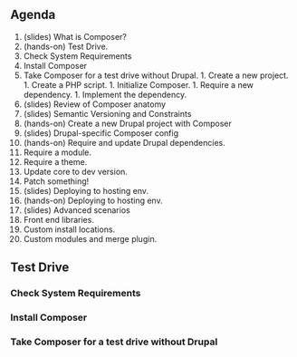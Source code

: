 ## Agenda

1. (slides) What is Composer?
1. (hands-on) Test Drive.
  1. Check System Requirements
  1. Install Composer
  1. Take Composer for a test drive without Drupal.
    1. Create a new project.
    1. Create a PHP script.
    1. Initialize Composer.
    1. Require a new dependency.
    1. Implement the dependency.
1. (slides) Review of Composer anatomy
1. (slides) Semantic Versioning and Constraints
1. (hands-on) Create a new Drupal project with Composer
1. (slides) Drupal-specific Composer config
1. (hands-on) Require and update Drupal dependencies.
  1. Require a module.
  1. Require a theme.
  1. Update core to dev version.
  1. Patch something!
1. (slides) Deploying to hosting env.
1. (hands-on) Deploying to hosting env.
1. (slides) Advanced scenarios
  1. Front end libraries.
  1. Custom install locations.
  1. Custom modules and merge plugin.
  
## Test Drive

### Check System Requirements

### Install Composer

### Take Composer for a test drive without Drupal
